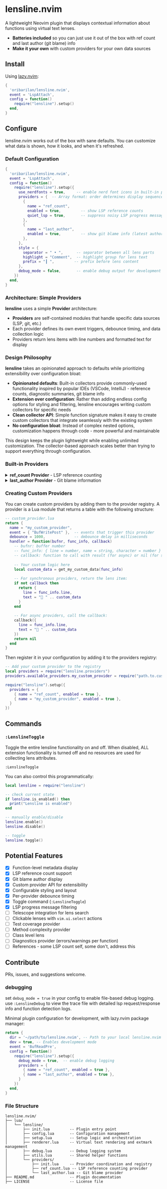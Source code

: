 # lensline.nvim

A lightweight Neovim plugin that displays contextual information about functions using virtual text lenses.

* **Batteries included** so you can just use it out of the box with ref count and last author (git blame) info
* **Make it your own** with custom providers for your own data sources

## Install

Using [lazy.nvim](https://github.com/folke/lazy.nvim):

```lua
{
  'oribarilan/lensline.nvim',
  event = 'LspAttach',
  config = function()
    require("lensline").setup()
  end,
}
```

## Configure

lensline.nvim works out of the box with sane defaults. You can customize what data is shown, how it looks, and when it's refreshed.

### Default Configuration

```lua
{
  'oribarilan/lensline.nvim',
  event = 'LspAttach',
  config = function()
    require("lensline").setup({
      use_nerdfonts = true,     -- enable nerd font icons in built-in providers
      providers = {  -- Array format: order determines display sequence
        {
          name = "ref_count",
          enabled = true,         -- show LSP reference counts
          quiet_lsp = true,       -- suppress noisy LSP progress messages (default: true)
        },
        {
          name = "last_author",
          enabled = true,         -- show git blame info (latest author + time)
        },
      },
      style = {
        separator = " • ",      -- separator between all lens parts
        highlight = "Comment",  -- highlight group for lens text
        prefix = "┃ ",         -- prefix before lens content
      },
      debug_mode = false,       -- enable debug output for development
    })
  end,
}
```

### Architecture: Simple Providers

**lensline** uses a simple **Provider** architecture:

- **Providers** are self-contained modules that handle specific data sources (LSP, git, etc.)
- Each provider defines its own event triggers, debounce timing, and data collection logic
- Providers return lens items with line numbers and formatted text for display

### Design Philosophy

**lensline** takes an opinionated approach to defaults while prioritizing extensibility over configuration bloat:

- **Opinionated defaults**: Built-in collectors provide commonly-used functionality inspired by popular IDEs (VSCode, IntelliJ) - reference counts, diagnostic summaries, git blame info
- **Extension over configuration**: Rather than adding endless config options for styling and filtering, lensline encourages writing custom collectors for specific needs
- **Clean collector API**: Simple function signature makes it easy to create custom collectors that integrate seamlessly with the existing system
- **No configuration bloat**: Instead of complex nested options, customization happens through code - more powerful and maintainable

This design keeps the plugin lightweight while enabling unlimited customization. The collector-based approach scales better than trying to support everything through configuration.

### Built-in Providers

<details>
<summary><strong>ref_count Provider</strong> - LSP reference counting</summary>

**Provider Name**: `ref_count`

**Events**: `LspAttach`, `BufWritePost`

**What it shows**: Number of references to functions/methods using LSP `textDocument/references`

**Configuration**:
- `enabled`: Enable/disable the provider (default: `true`)
- `quiet_lsp`: Suppress noisy LSP progress messages like "Finding references..." (default: `true`). This occures with Pyright in combination with noice.nvim or fidget.nvim.

</details>

<details>
<summary><strong>last_author Provider</strong> - Git blame information</summary>

**Provider Name**: `last_author`

**Events**: `BufRead`, `BufWritePost`

**What it shows**: Most recent git author and relative time for each function

</details>

### Creating Custom Providers

You can create custom providers by adding them to the provider registry. A provider is a Lua module that returns a table with the following structure:

```lua
-- custom_provider.lua
return {
  name = "my_custom_provider",
  event = { "BufWritePost" },  -- events that trigger this provider
  debounce = 1000,             -- debounce delay in milliseconds
  handler = function(bufnr, func_info, callback)
    -- bufnr: buffer number
    -- func_info: { line = number, name = string, character = number }
    -- callback: function to call with result (for async) or nil (for sync)
    
    -- Your custom logic here
    local custom_data = get_my_custom_data(func_info)
    
    -- For synchronous providers, return the lens item:
    if not callback then
      return {
        line = func_info.line,
        text = "💩 " .. custom_data
      }
    end
    
    -- For async providers, call the callback:
    callback({
      line = func_info.line,
      text = "💩 " .. custom_data
    })
    return nil
  end
}
```

Then register it in your configuration by adding it to the providers registry:

```lua
-- Add your custom provider to the registry
local providers = require("lensline.providers")
providers.available_providers.my_custom_provider = require("path.to.custom_provider")

require("lensline").setup({
  providers = {
    { name = "ref_count", enabled = true },
    { name = "my_custom_provider", enabled = true },
  }
})
```

## Commands

### `:LenslineToggle`

Toggle the entire lensline functionality on and off. When disabled, ALL extension functionality is turned off and no resources are used for collecting lens attributes.

```vim
:LenslineToggle
```

You can also control this programmatically:

```lua
local lensline = require("lensline")

-- check current state
if lensline.is_enabled() then
  print("Lensline is enabled")
end

-- manually enable/disable
lensline.enable()
lensline.disable()

-- toggle
lensline.toggle()
```

## Potential Features

* [x] Function-level metadata display
* [x] LSP reference count support
* [x] Git blame author display
* [x] Custom provider API for extensibility
* [x] Configurable styling and layout
* [x] Per-provider debounce timing
* [x] Toggle command (`:LenslineToggle`)
* [x] LSP progress message filtering
* [ ] Telescope integration for lens search
* [ ] Clickable lenses with `vim.ui.select` actions
* [ ] Test coverage provider
* [ ] Method complexity provider
* [ ] Class level lens
* [ ] Diagnostics provider (errors/warnings per function)
* [ ] References - some LSP count self, some don't, address this

## Contribute

PRs, issues, and suggestions welcome.

### debugging

set `debug_mode = true` in your config to enable file-based debug logging. use `:LenslineDebug` to view the trace file with detailed lsp request/response info and function detection logs.

Minimal plugin configuration for development, with lazy.nvim package manager:

```lua
return {
  dir = '~/path/to/lensline.nvim', -- Path to your local lensline.nvim clone
  dev = true, -- Enables development mode
  event = 'BufReadPre',
  config = function()
    require("lensline").setup({
      debug_mode = true,  -- enable debug logging
      providers = {
        { name = "ref_count", enabled = true },
        { name = "last_author", enabled = true },
      }
    })
  end,
}
```

### File Structure

```
lensline.nvim/
├── lua/
│   └── lensline/
│       ├── init.lua         -- Plugin entry point
│       ├── config.lua       -- Configuration management
│       ├── setup.lua        -- Setup logic and orchestration
│       ├── renderer.lua     -- Virtual text rendering and extmark management
│       ├── debug.lua        -- Debug logging system
│       ├── utils.lua        -- Shared helper functions
│       └── providers/
│           ├── init.lua     -- Provider coordination and registry
│           ├── ref_count.lua -- LSP reference counting provider
│           └── last_author.lua -- Git blame provider
├── README.md                -- Plugin documentation
├── LICENSE                  -- License file
```